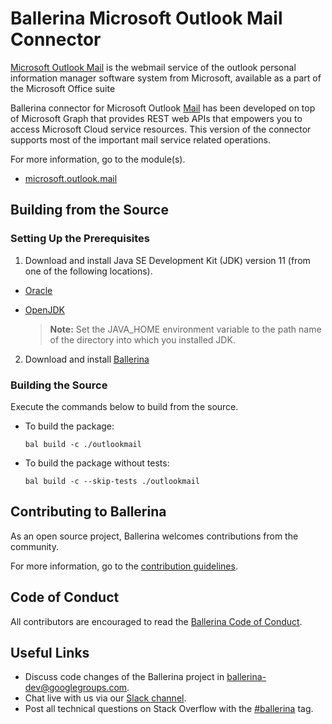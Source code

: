 Ballerina Microsoft Outlook Mail Connector
===================
 
[Microsoft Outlook Mail](https://outlook.live.com/owa/) is the  webmail service of the outlook personal information manager software system from Microsoft, available as a part of the Microsoft Office suite

Ballerina connector for Microsoft Outlook [Mail](https://docs.microsoft.com/en-us/graph/api/resources/mail-api-overview?view=graph-rest-1.0) has been developed on top of Microsoft Graph that provides REST web APIs that empowers you to 
access Microsoft Cloud service resources. This version of the connector supports most of the important mail service related operations.
 
For more information, go to the module(s).
- [microsoft.outlook.mail](outlookmail/Module.md)
 
## Building from the Source
### Setting Up the Prerequisites
1. Download and install Java SE Development Kit (JDK) version 11 (from one of the following locations).
 
  * [Oracle](https://www.oracle.com/java/technologies/javase-jdk11-downloads.html)
 
  * [OpenJDK](https://adoptopenjdk.net/)
 
       > **Note:** Set the JAVA_HOME environment variable to the path name of the directory into which you installed
       JDK.
 
2. Download and install [Ballerina](https://ballerina.io/)
 
 
### Building the Source
 
Execute the commands below to build from the source.
 
* To build the package:
   ```   
   bal build -c ./outlookmail
   ```
* To build the package without tests:
   ```
   bal build -c --skip-tests ./outlookmail
   ```
## Contributing to Ballerina
 
As an open source project, Ballerina welcomes contributions from the community.
 
For more information, go to the [contribution guidelines](https://github.com/ballerina-platform/ballerina-lang/blob/master/CONTRIBUTING.md).
 
## Code of Conduct
 
All contributors are encouraged to read the [Ballerina Code of Conduct](https://ballerina.io/code-of-conduct).
 
## Useful Links
 
* Discuss code changes of the Ballerina project in [ballerina-dev@googlegroups.com](mailto:ballerina-dev@googlegroups.com).
* Chat live with us via our [Slack channel](https://ballerina.io/community/slack/).
* Post all technical questions on Stack Overflow with the [#ballerina](https://stackoverflow.com/questions/tagged/ballerina) tag.

